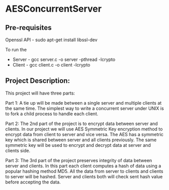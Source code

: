 # AESConcurrentServer

## Pre-requisites
Openssl API - sudo apt-get install libssl-dev

To run the 
* Server - gcc server.c -o server -pthread -lcrypto
* Client - gcc client.c -o client -lcrypto

## Project Description:
This project will have three parts:

Part 1: A tie up will be made between a single server and multiple clients at the same time. The simplest way to write a concurrent server under UNIX is to fork a child process to handle each client.

Part 2: The 2nd part of the project is to encrypt data between server and clients. In our project we will use AES Symmetric Key encryption method to encrypt data from client to server and vice versa. The AES has a symmetric key which is shared between server and all clients previously. The same symmetric key will be used to encrypt and decrypt data at server and clients side.

Part 3: The 3rd part of the project preserves integrity of data between server and clients. In this part each client computes a hash of data using a popular hashing method MD5. All the data from server to clients and clients to server will be hashed. Server and clients both will check sent hash value before accepting the data.

